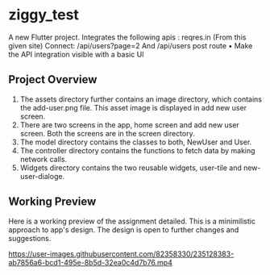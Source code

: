 # ziggy_test

A new Flutter project.
Integrates the following apis :
reqres.in (From this given site)
Connect: /api/users?page=2
And /api/users post route
• Make the API integration visible with a basic UI

## Project Overview
1) The assets directory further contains an image directory, which contains the add-user.png file. This asset image is displayed in add new user screen.
2) There are two screens in the app, home screen and add new user screen. Both the screens are in the screen directory.
3) The model directory contains the classes to both, NewUser and User. 
4) The controller directory contains the functions to fetch data by making network calls. 
4) Widgets directory contains the two reusable widgets, user-tile and new-user-dialoge.

## Working Preview
Here is a working preview of the assignment detailed. This is a minimilistic approach to app's design. The design is open to further changes and suggestions.

https://user-images.githubusercontent.com/82358330/235128383-ab7856a6-bcd1-495e-8b5d-32ea0c4d7b76.mp4
